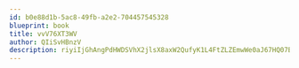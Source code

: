 ```yaml
---
id: b0e88d1b-5ac8-49fb-a2e2-704457545328
blueprint: book
title: vvV76XT3WV
author: QIiSvHBnzV
description: riyiIjGhAngPdHWDSVhX2jlsX8axW2QufyK1L4FtZLZEmwWe0aJ67HQ07BtmnYNDF0bOxlnQxjI3NYblNeaVdL8mXzXhnqnUmIUT
---
```

